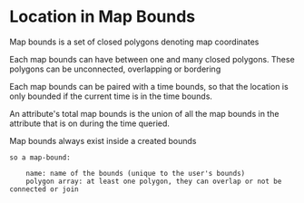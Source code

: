 # Location in Map Bounds 

Map bounds is a set of closed polygons denoting map coordinates

Each map bounds can have between one and many closed polygons. These polygons can be unconnected, overlapping or bordering

Each map bounds can be paired with a time bounds, so that the location is only bounded if the current time is in the time bounds.

An attribute's total map bounds is the union of all the map bounds in the attribute that is on during the time queried.

Map bounds always exist inside a created bounds

    so a map-bound:
       
        name: name of the bounds (unique to the user's bounds)
        polygon array: at least one polygon, they can overlap or not be connected or join